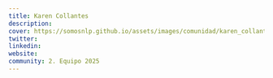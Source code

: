 ```yaml
---
title: Karen Collantes
description: 
cover: https://somosnlp.github.io/assets/images/comunidad/karen_collantes.jpeg
twitter: 
linkedin: 
website: 
community: 2. Equipo 2025
---
```

